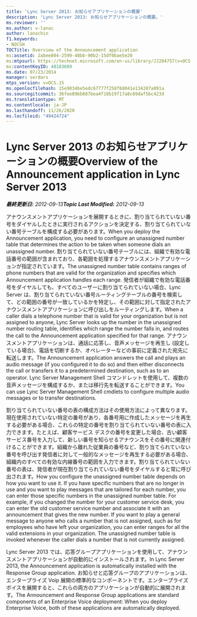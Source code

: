```yaml
---
title: 'Lync Server 2013: お知らせアプリケーションの概要'
description: 'Lync Server 2013: お知らせアプリケーションの概要。'
ms.reviewer: ''
ms.author: v-lanac
author: lanachin
f1.keywords:
- NOCSH
TOCTitle: Overview of the Announcement application
ms:assetid: 2abee804-2599-48bb-90b2-15df0bae5e20
ms:mtpsurl: https://technet.microsoft.com/en-us/library/JJ204757(v=OCS.15)
ms:contentKeyID: 48183689
ms.date: 07/23/2014
manager: serdars
mtps_version: v=OCS.15
ms.openlocfilehash: 15e9834be5edc67777f258f8d041e134287a891a
ms.sourcegitcommit: 36fee89bb887bea4f18b19f17a8c69daf5bc423d
ms.translationtype: MT
ms.contentlocale: ja-JP
ms.lasthandoff: 11/26/2020
ms.locfileid: "49424724"
---
```

# <a name="overview-of-the-announcement-application-in-lync-server-2013"></a><span data-ttu-id="2da92-103">Lync Server 2013 のお知らせアプリケーションの概要</span><span class="sxs-lookup"><span data-stu-id="2da92-103">Overview of the Announcement application in Lync Server 2013</span></span>

<div data-xmlns="http://www.w3.org/1999/xhtml">

<div class="topic" data-xmlns="http://www.w3.org/1999/xhtml" data-msxsl="urn:schemas-microsoft-com:xslt" data-cs="https://msdn.microsoft.com/">

<div data-asp="https://msdn2.microsoft.com/asp">



</div>

<div id="mainSection">

<div id="mainBody"><span data-ttu-id="2da92-104">

<span> </span></span><span class="sxs-lookup"><span data-stu-id="2da92-104">

<span> </span></span></span>

<span data-ttu-id="2da92-105">_**最終更新日:** 2012-09-13_</span><span class="sxs-lookup"><span data-stu-id="2da92-105">_**Topic Last Modified:** 2012-09-13_</span></span>

<span data-ttu-id="2da92-106">アナウンスメントアプリケーションを展開するときに、割り当てられていない番号をダイヤルしたときに実行されるアクションを決定する、割り当てられていない番号テーブルを構成する必要があります。</span><span class="sxs-lookup"><span data-stu-id="2da92-106">When you deploy the Announcement application, you need to configure an unassigned number table that determines the action to be taken when someone dials an unassigned number.</span></span> <span data-ttu-id="2da92-107">割り当てられていない番号テーブルには、組織で有効な電話番号の範囲が含まれており、各範囲を処理するアナウンスメントアプリケーションが指定されています。</span><span class="sxs-lookup"><span data-stu-id="2da92-107">The unassigned number table contains ranges of phone numbers that are valid for the organization and specifies which Announcement application handles each range.</span></span> <span data-ttu-id="2da92-108">発信者が組織で有効な電話番号をダイヤルしても、すべてのユーザーに割り当てられていない場合、Lync Server は、割り当てられていない番号ルーティングテーブルの番号を検索して、どの範囲の番号が一致しているかを特定し、その範囲に対して指定されたアナウンスメントアプリケーションに呼び出しをルーティングします。</span><span class="sxs-lookup"><span data-stu-id="2da92-108">When a caller dials a telephone number that is valid for your organization but is not assigned to anyone, Lync Server looks up the number in the unassigned number routing table, identifies which range the number falls in, and routes the call to the Announcement application specified for that range.</span></span> <span data-ttu-id="2da92-109">アナウンスメントアプリケーションは、通話に応答し、音声メッセージを再生し (設定している場合)、電話を切断するか、オペレーターなどの事前に定義された宛先に転送します。</span><span class="sxs-lookup"><span data-stu-id="2da92-109">The Announcement application answers the call and plays an audio message (if you configured it to do so) and then either disconnects the call or transfers it to a predetermined destination, such as to an operator.</span></span> <span data-ttu-id="2da92-110">Lync Server Management Shell コマンドレットを使用して、複数の音声メッセージを構成するか、または移行先を転送することができます。</span><span class="sxs-lookup"><span data-stu-id="2da92-110">You can use Lync Server Management Shell cmdlets to configure multiple audio messages or to transfer destinations.</span></span>

<span data-ttu-id="2da92-p102">割り当てられていない番号の表の構成方法はその使用方法によって異なります。現在使用されていない特定の番号があり、各番号用に作成したメッセージを再生する必要がある場合、これらの特定の番号を割り当てられていない番号の表に入力できます。たとえば、顧客サービス デスクの番号を変更した場合、古い顧客サービス番号を入力して、新しい番号を知らせるアナウンスをその番号に関連付けることができます。組織から離れた従業員の番号など、割り当てられていない番号を呼び出す発信者に対して一般的なメッセージを再生する必要がある場合、組織内のすべての有効な内線番号の範囲を入力できます。割り当てられていない番号の表は、発信者が現在割り当てられていない番号をダイヤルすると常に呼び出されます。</span><span class="sxs-lookup"><span data-stu-id="2da92-p102">How you configure the unassigned number table depends on how you want to use it. If you have specific numbers that are no longer in use and you want to play messages that are tailored for each number, you can enter those specific numbers in the unassigned number table. For example, if you changed the number for your customer service desk, you can enter the old customer service number and associate it with an announcement that gives the new number. If you want to play a general message to anyone who calls a number that is not assigned, such as for employees who have left your organization, you can enter ranges for all the valid extensions in your organization. The unassigned number table is invoked whenever the caller dials a number that is not currently assigned.</span></span>

<span data-ttu-id="2da92-116">Lync Server 2013 では、応答グループアプリケーションを使用して、アナウンスメントアプリケーションが自動的にインストールされます。</span><span class="sxs-lookup"><span data-stu-id="2da92-116">In Lync Server 2013, the Announcement application is automatically installed with the Response Group application.</span></span> <span data-ttu-id="2da92-117">お知らせと応答グループのアプリケーションは、エンタープライズ Voip 展開の標準的なコンポーネントです。エンタープライズボイスを展開すると、これらの両方のアプリケーションが自動的に展開されます。</span><span class="sxs-lookup"><span data-stu-id="2da92-117">The Announcement and Response Group applications are standard components of an Enterprise Voice deployment: When you deploy Enterprise Voice, both of these applications are automatically deployed.</span></span>

<span data-ttu-id="2da92-118"></div>

<span> </span>

</div>

</div>

</span><span class="sxs-lookup"><span data-stu-id="2da92-118"></div>

<span> </span>

</div>

</div>

</span></span></div>

